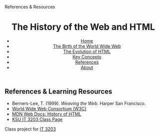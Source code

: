 <!DOCTYPE html>
<html lang="en">
<head>
    <meta charset="UTF-8">
    References & Resources
    <link rel="stylesheet" href="style.css">
</head>
<body>
<header>
    <h1>The History of the Web and HTML</h1>
    <nav>
        <ul class="menu">
            <li><a href="index.html">Home</a></li>
            <li><a href="topic1.html">The Birth of the World Wide Web</a></li>
            <li><a href="topic2.html">The Evolution of HTML</a></li>
            <li><a href="concepts.html">Key Concepts</a></li>
            <li><a href="references.html" class="active">References</a></li>
            <li><a href="about.html">About</a></li>
        </ul>
    </nav>
</header>

<main>
    <h2>References & Learning Resources</h2>
    <ul>
        <li>Berners-Lee, T. (1999). <em>Weaving the Web</em>. Harper San Francisco.</li>
        <li><a href="https://www.w3.org/">World Wide Web Consortium (W3C)</a></li>
        <li><a href="https://developer.mozilla.org/en-US/docs/Web/HTML/History_of_HTML">MDN Web Docs: History of HTML</a></li>
        <li><a href="https://ksuweb.github.io/IT3203/">KSU IT 3203 Class Page</a></li>
    </ul>
</main>

<footer>
    <p>Class project for <a href="https://ksuweb.github.io/IT3203/">IT 3203</a></p>
</footer>
</body>
</html>

